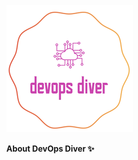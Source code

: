 ![DevOps Diver](https://github.com/DevopsDiver/.github/blob/main/images/logo.png)

## About DevOps Diver ✨

